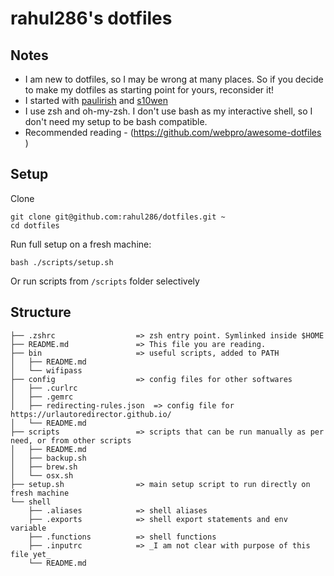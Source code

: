 # rahul286's dotfiles

## Notes

* I am new to dotfiles, so I may be wrong at many places. So if you decide to make my dotfiles as starting point for yours, reconsider it!
* I started with [paulirish](https://github.com/paulirish/dotfiles) and  [s10wen](https://github.com/s10wen/dotfiles/)
* I use zsh and oh-my-zsh. I don't use bash as my interactive shell, so I don't need my setup to be bash compatible.
* Recommended reading - (https://github.com/webpro/awesome-dotfiles )

## Setup

Clone

```
git clone git@github.com:rahul286/dotfiles.git ~
cd dotfiles
```

Run full setup on a fresh machine:

```
bash ./scripts/setup.sh
```

Or run scripts from `/scripts` folder selectively

## Structure

```
├── .zshrc                  => zsh entry point. Symlinked inside $HOME
├── README.md               => This file you are reading.
├── bin                     => useful scripts, added to PATH
│   ├── README.md
│   └── wifipass
├── config                  => config files for other softwares
│   ├── .curlrc
│   ├── .gemrc
│   ├── redirecting-rules.json  => config file for https://urlautoredirector.github.io/ 
│   └── README.md           
├── scripts                 => scripts that can be run manually as per need, or from other scripts
│   ├── README.md
│   ├── backup.sh
│   ├── brew.sh
│   └── osx.sh
├── setup.sh                => main setup script to run directly on fresh machine
└── shell
    ├── .aliases            => shell aliases
    ├── .exports            => shell export statements and env variable
    ├── .functions          => shell functions
    ├── .inputrc            => _I am not clear with purpose of this file yet_
    └── README.md
```

